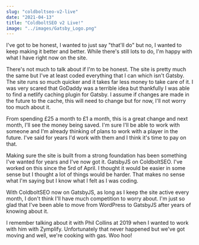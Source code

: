 ```yaml
---
slug: "coldboltseo-v2-live"
date: "2021-04-13"
title: "ColdboltSEO v2 Live!"
image: "../images/Gatsby_Logo.png"
---
```

I've got to be honest, I wanted to just say "that'll do" but no, I wanted to keep making it better and better. While there's still lots to do, I'm happy with what I have right now on the site. 

There's not much to talk about if I'm to be honest. The site is pretty much the same but I've at least coded everything that I can which isn't Gatsby. The site runs so much quicker and it takes far less money to take care of it. I was very scared that GoDaddy was a terrible idea but thankfully I was able to find a netlify caching plugin for Gatsby. I assume if changes are made in the future to the cache, this will need to change but for now, I'll not worry too much about it. 

From spending £25 a month to £1 a month, this is a great change and next month, I'll see the money being saved. I'm sure I'll be able to work with someone and I'm already thinking of plans to work with a player in the future. I've said for years I'd work with them and I think it's time to pay on that. 

Making sure the site is built from a strong foundation has been something I've wanted for years and I've now got it. GatsbyJS on ColdboltSEO. I've worked on this since the 5rd of April. I thought it would be easier in some sense but I thought a lot of things would be harder. That makes no sense what I'm saying but I know what I felt as I was coding. 

With ColdboltSEO now on GatsbyJS, as long as I keep the site active every month, I don't think I'll have much competition to worry about. I'm just so glad that I've been able to move from WordPress to GatsbyJS after years of knowing about it. 

I remember talking about it with Phil Collins at 2019 when I wanted to work with him with Zymplify. Unfortunately that never happened but we've got moving and well, we're cooking with gas. Woo hoo!